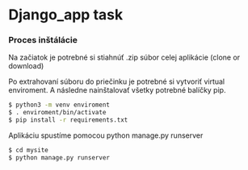 # Django_app task

### Proces inštálácie

Na začiatok je potrebné si stiahnúť .zip súbor celej aplikácie (clone or download)

Po extrahovaní súboru do priečinku je potrebné si vytvoriť virtual enviroment. A následne nainštalovať všetky potrebné balíčky pip.

```sh
$ python3 -m venv enviroment
$ . enviroment/bin/activate
$ pip install -r requirements.txt
```

Aplikáciu spustíme pomocou python manage.py runserver

```sh
$ cd mysite
$ python manage.py runserver
```
